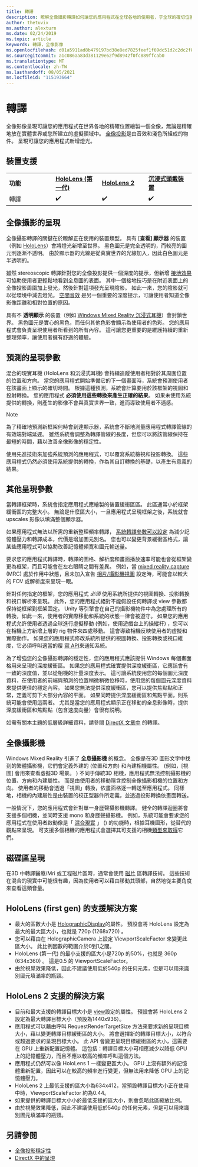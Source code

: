 ```yaml
---
title: 轉譯
description: 瞭解全像攝影轉譯如何讓您的應用程式在全球各地的使用者，于全球的確切位置繪製一個全像投影。
author: thetuvix
ms.author: alexturn
ms.date: 02/24/2019
ms.topic: article
keywords: 轉譯，全像影像
ms.openlocfilehash: d01a5911ad8b479197bd38e8ed7825feef1f69dc51d2c2dc2f8e500e93880955
ms.sourcegitcommit: a1c086aa83d381129e62f9d8942f0fc889ffcab0
ms.translationtype: MT
ms.contentlocale: zh-TW
ms.lasthandoff: 08/05/2021
ms.locfileid: "115193664"
---
```

# <a name="rendering"></a>轉譯

全像影像呈現可讓您的應用程式在世界各地的精確位置繪製一個全像，無論是精確地放在實體世界或您所建立的虛擬領域中。 [全像投影](../../discover/hologram.md)是由音效和淺色所組成的物件。 呈現可讓您的應用程式新增燈光。

## <a name="device-support"></a>裝置支援

<table>
    <colgroup>
    <col width="25%" />
    <col width="25%" />
    <col width="25%" />
    <col width="25%" />
    </colgroup>
    <tr>
        <td><strong>功能</strong></td>
        <td><a href="/hololens/hololens1-hardware"><strong>HoloLens (第一代) </strong></a></td>
        <td><a href="https://docs.microsoft.com/hololens/hololens2-hardware"><strong>HoloLens 2</strong></td>
        <td><a href="../../discover/immersive-headset-hardware-details.md"><strong>沉浸式頭戴裝置</strong></a></td>
    </tr>
     <tr>
        <td>轉譯</td>
        <td>✔️</td>
        <td>✔️</td>
        <td>✔️</td>
    </tr>
</table>

## <a name="holographic-rendering"></a>全像攝影的呈現

全像攝影轉譯的關鍵在於瞭解正在使用的裝置類型。 具有 [**查看] 顯示器** 的裝置（例如 [HoloLens](/hololens/hololens1-hardware)）會將燈光新增至世界。 黑色圖元是完全透明的，而較亮的圖元則逐漸不透明。 由於顯示器的光線是從真實世界的光線加入，因此白色圖元是半透明的。

雖然 stereoscopic 轉譯針對您的全像投影提供一個深度的提示，但新增 [接地效果](../../design/interaction-fundamentals.md) 可協助使用者更輕鬆地看到全息圖的表面。 其中一個接地技巧是在附近表面上的全像投影周圍加上發光，然後針對這項發光呈現陰影。 如此一來，您的陰影就可以從環境中減去燈光。 [空間音效](../../design/spatial-sound.md) 是另一個重要的深度提示，可讓使用者知道全像影像距離和相對位置的原因。

具有不 **透明顯示** 的裝置（例如 [Windows Mixed Reality 沉浸式耳機](../../discover/immersive-headset-hardware-details.md)）會封鎖世界。 黑色圖元是實心的黑色，而任何其他色彩會顯示為使用者的色彩。 您的應用程式會負責呈現使用者所看到的所有內容。 這可讓您更重要的是維護持續的重新整理頻率，讓使用者擁有舒適的體驗。

## <a name="predicted-rendering-parameters"></a>預測的呈現參數

混合的現實耳機 (HoloLens 和沉浸式耳機) 會持續追蹤使用者相對於其周圍位置的位置和方向。 當您的應用程式開始準備它的下一個畫面時，系統會預測使用者在該畫面上顯示的確切時間。 根據這種預測，系統會計算要用於該框架的視圖和投射轉換。 您的應用程式 **必須使用這些轉換來產生正確的結果**。 如果未使用系統提供的轉換，則產生的影像不會與真實世界一致，進而導致使用者不適感。

> [!NOTE]
> 為了精確地預測新框架何時會到達顯示器，系統會不斷地測量應用程式轉譯管線的有效端對端延遲。 雖然系統會調整為轉譯管線的長度，但您可以將該管線保持在最短的時間，藉以改善全像影像的穩定性。

使用先進技術來加強系統預測的應用程式，可以覆寫系統檢視和投影轉換。 這些應用程式仍然必須使用系統提供的轉換，作為其自訂轉換的基礎，以產生有意義的結果。

## <a name="other-rendering-parameters"></a>其他呈現參數

當轉譯框架時，系統會指定應用程式應繪製的後置緩衝區區。 此區通常小於框架緩衝區的完整大小。 無論是什麼區大小，一旦應用程式呈現框架之後，系統就會 upscales 影像以填滿整個顯示器。

如果應用程式無法以所需的重新整理頻率轉譯， [系統轉譯參數可以設定](/uwp/api/Windows.Graphics.Holographic.HolographicViewConfiguration#Windows_Graphics_Holographic_HolographicViewConfiguration) 為減少記憶體壓力和轉譯成本，代價是增加圖元別名。 您也可以變更背景緩衝區格式，讓某些應用程式可以協助改善記憶體頻寬和圖元輸送量。

要求您的應用程式轉譯時，轉譯的圖格、解析度和畫面播放速率可能也會從框架變更為框架，而且可能會在左右眼睛之間有差異。 例如，當 [mixed reality capture](/hololens/holographic-photos-and-videos) (MRC) 處於作用中狀態，且未加入宣告 [相片/攝影機視圖](/uwp/api/Windows.Graphics.Holographic.HolographicViewConfigurationKind#Windows_Graphics_Holographic_HolographicViewConfigurationKind) 設定時，可能會以較大的 FOV 或解析度來呈現一眼。

針對任何指定的框架，您的應用程式 *必須* 使用系統所提供的視圖轉換、投影轉換和視口解析來呈現。 此外，您的應用程式絕對不能假設任何轉譯或 view 參數都保持從框架到框架固定。 Unity 等引擎會在自己的攝影機物件中為您處理所有的轉換，如此一來，使用者的實際移動和系統的狀態一律會被遵守。 如果您的應用程式允許使用者透過全球進行虛擬移動 (例如，使用遊戲台上的操縱杆) ，您可以在相機上方新增上層的 rig 物件來四處移動。 這會導致相機反映使用者的虛擬和實際動作。 如果您的應用程式修改系統所提供的視圖轉換、投影轉換或視口維度，它必須呼叫適當的覆 [寫 API](/uwp/api/Windows.Graphics.Holographic.HolographicCameraPose#Windows_Graphics_Holographic_HolographicCameraPose)來通知系統。

為了增強您的全像攝影轉譯的穩定性，您的應用程式應該提供 Windows 每個畫面格用來呈現的深度緩衝區。 如果您的應用程式確實提供深度緩衝區，它應該會有一致的深度值，並以從相機的計量深度表示。 這可讓系統使用您的每個圖元深度資料，在使用者的前端與預測的位置稍微稍微位移時，使用您的每個圖元深度資料來提供更佳的穩定內容。 如果您無法提供深度緩衝區，您可以提供焦點點和正常，定義可剪下大部分內容的平面。 如果同時提供深度緩衝區和焦點平面，則系統可能會使用這兩者。 尤其是當您的應用程式顯示正在移動的全息影像時，提供深度緩衝區和焦點點（包含速度向量）會很有説明。

如需有關本主題的低層級詳細資料，請參閱 [DirectX 文章中](../native/rendering-in-directx.md) 的轉譯。

## <a name="holographic-cameras"></a>全像攝影機

Windows Mixed Reality 引進了 **全息攝影機** 的概念。 全像是在3D 圖形文字中找到的繁體攝影機，它們會定義外建的 (位置和方向) 和內建相機屬性。  (例如，[視圖] 會用來查看虛擬3D 場景。 ) 不同于傳統3D 相機，應用程式無法控制攝影機的位置、方向和內建屬性。 而是由使用者的移動隱含控制全像攝影相機的位置和方向。 使用者的移動會透過「視圖」轉換，依畫面格逐一轉送至應用程式。 同樣地，相機的內建屬性是由裝置的校正型器件所定義，並透過投影轉換依畫面轉送。

一般情況下，您的應用程式會針對單一身歷聲攝影機轉譯。 健全的轉譯迴圈將會支援多個相機，並同時支援 mono 和身歷聲攝影機。 例如，系統可能會要求您的應用程式在使用者啟動像是「 [混合現實](/hololens/holographic-photos-and-videos) 」 () 的功能時，根據耳機圖形，從替代的觀點來呈現。 可支援多個相機的應用程式會選擇其可支援的相機[類型](/uwp/api/Windows.Graphics.Holographic.HolographicViewConfigurationKind#Windows_Graphics_Holographic_HolographicViewConfigurationKind)[來取得](/uwp/api/Windows.Graphics.Holographic.HolographicViewConfiguration#Windows_Graphics_Holographic_HolographicViewConfiguration)它們。

## <a name="volume-rendering"></a>磁碟區呈現

在3D 中轉譯醫療/Mri 或工程磁片區時，通常會使用 [磁片](volume-rendering.md) 區轉譯技術。 這些技術在混合的現實中可能很有趣，因為使用者可以藉由移動其頭部，自然地從主要角度來查看這類音量。

## <a name="supported-resolutions-on-hololens-first-gen"></a>HoloLens (first gen) 的支援解決方案

* 最大的區數大小是 [HolographicDisplay](/uwp/api/windows.graphics.holographic.holographicdisplay)的屬性。 預設會將 HoloLens 設定為最大的最大區大小，也就是 720p (1268x720) 。
* 您可以藉由在 HolographicCamera 上設定 ViewportScaleFactor 來變更此區大小。 此比例因數的範圍介於0到1之間。
* HoloLens (第一代) 的最小支援的區大小是720p 的50%，也就是 360p (634x360) 。 這是0.5 的 ViewportScaleFactor。
* 由於視覺效果降低，因此不建議使用低於540p 的任何元素，但是可以用來識別圖元填滿率的瓶頸。

## <a name="supported-resolutions-on-hololens-2"></a>HoloLens 2 支援的解決方案

* 目前和最大支援的轉譯目標大小是 [view](/uwp/api/Windows.Graphics.Holographic.HolographicViewConfiguration#Windows_Graphics_Holographic_HolographicViewConfiguration)設定的屬性。 預設會將 HoloLens 2 設定為最大轉譯目標大小（預設為1440x936）。
* 應用程式可以藉由呼叫 RequestRenderTargetSize 方法來要求新的呈現目標大小，藉以變更轉譯目標緩衝區的大小。 將會選擇新的轉譯目標大小，以符合或超過要求的呈現目標大小。 此 API 會變更呈現目標緩衝區的大小，這需要在 GPU 上重新配置記憶體。 這包括：轉譯目標大小可相應減少以降低 GPU 上的記憶體壓力，而且不應以較高的頻率呼叫這個方法。
* 應用程式仍然可以像 HoloLens 1 一樣變更區大小。 GPU 上沒有額外的記憶體重新配置，因此可以在較高的頻率進行變更，但無法用來降低 GPU 上的記憶體壓力。
* HoloLens 2 上最低支援的區大小為634x412，當預設轉譯目標大小正在使用中時，ViewportScaleFactor 約為0.44。
* 如果提供的轉譯目標大小小於最低支援的區大小，則會忽略此區縮放比例。
* 由於視覺效果降低，因此不建議使用低於540p 的任何元素，但是可以用來識別圖元填滿率的瓶頸。



## <a name="see-also"></a>另請參閱
* [全像投影穩定性](hologram-stability.md)
* [DirectX 中的呈現](../native/rendering-in-directx.md)